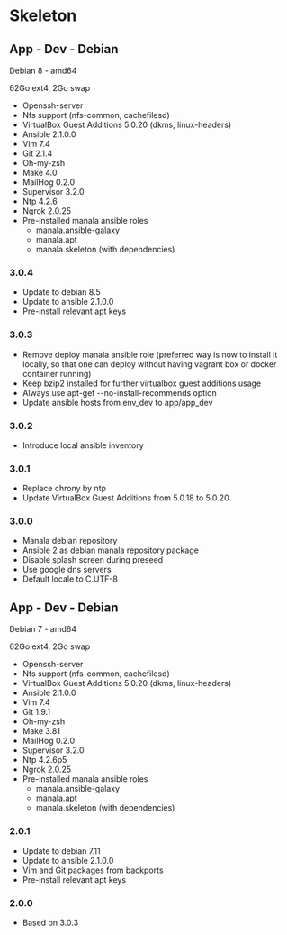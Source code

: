 # Skeleton

## App - Dev - Debian

Debian 8 - amd64

62Go ext4, 2Go swap

* Openssh-server
* Nfs support (nfs-common, cachefilesd)
* VirtualBox Guest Additions 5.0.20 (dkms, linux-headers)
* Ansible 2.1.0.0
* Vim 7.4
* Git 2.1.4
* Oh-my-zsh
* Make 4.0
* MailHog 0.2.0
* Supervisor 3.2.0
* Ntp 4.2.6
* Ngrok 2.0.25
* Pre-installed manala ansible roles
  * manala.ansible-galaxy
  * manala.apt
  * manala.skeleton (with dependencies)

### 3.0.4

* Update to debian 8.5
* Update to ansible 2.1.0.0
* Pre-install relevant apt keys

### 3.0.3

* Remove deploy manala ansible role (preferred way is now to install it locally, so that one can deploy without having vagrant box or docker container running)
* Keep bzip2 installed for further virtualbox guest additions usage
* Always use apt-get --no-install-recommends option
* Update ansible hosts from env_dev to app/app_dev

### 3.0.2

* Introduce local ansible inventory

### 3.0.1

* Replace chrony by ntp
* Update VirtualBox Guest Additions from 5.0.18 to 5.0.20

### 3.0.0

* Manala debian repository
* Ansible 2 as debian manala repository package
* Disable splash screen during preseed
* Use google dns servers
* Default locale to C.UTF-8


## App - Dev - Debian

Debian 7 - amd64

62Go ext4, 2Go swap

* Openssh-server
* Nfs support (nfs-common, cachefilesd)
* VirtualBox Guest Additions 5.0.20 (dkms, linux-headers)
* Ansible 2.1.0.0
* Vim 7.4
* Git 1.9.1
* Oh-my-zsh
* Make 3.81
* MailHog 0.2.0
* Supervisor 3.2.0
* Ntp 4.2.6p5
* Ngrok 2.0.25
* Pre-installed manala ansible roles
  * manala.ansible-galaxy
  * manala.apt
  * manala.skeleton (with dependencies)

### 2.0.1

* Update to debian 7.11
* Update to ansible 2.1.0.0
* Vim and Git packages from backports
* Pre-install relevant apt keys

### 2.0.0

* Based on 3.0.3

